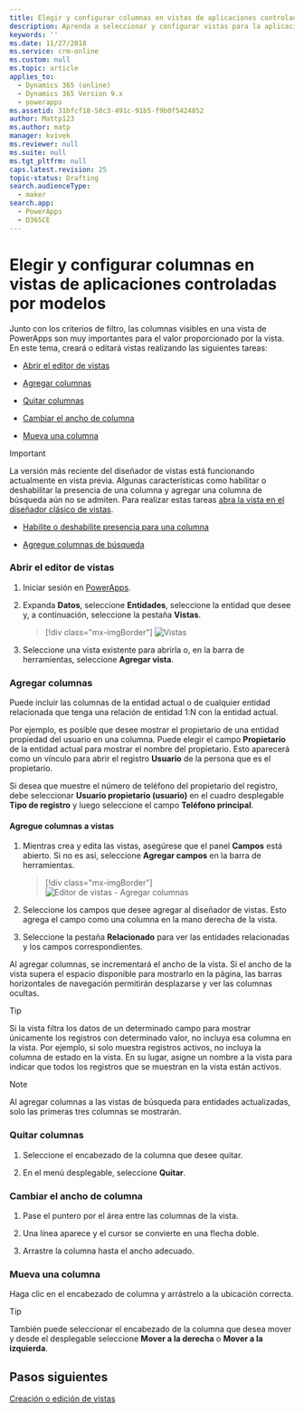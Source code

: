 ```yaml
---
title: Elegir y configurar columnas en vistas de aplicaciones controladas por modelos en PowerApps | MicrosoftDocs
description: Aprenda a seleccionar y configurar vistas para la aplicación
keywords: ''
ms.date: 11/27/2018
ms.service: crm-online
ms.custom: null
ms.topic: article
applies_to:
  - Dynamics 365 (online)
  - Dynamics 365 Version 9.x
  - powerapps
ms.assetid: 31bfcf18-58c3-491c-91b5-f9b0f5424852
author: Mattp123
ms.author: matp
manager: kvivek
ms.reviewer: null
ms.suite: null
ms.tgt_pltfrm: null
caps.latest.revision: 25
topic-status: Drafting
search.audienceType:
  - maker
search.app:
  - PowerApps
  - D365CE
---
```


# <a name="choose-and-configure-columns-in-model-driven-app-views"></a>Elegir y configurar columnas en vistas de aplicaciones controladas por modelos

<a name="BKMK_ChooseAndConfigureColumns"></a>   

 Junto con los criterios de filtro, las columnas visibles en una vista de PowerApps son muy importantes para el valor proporcionado por la vista. En este tema, creará o editará vistas realizando las siguientes tareas:  

-   [Abrir el editor de vistas](choose-and-configure-columns.md#open-the-view-editor)  
   
-   [Agregar columnas](choose-and-configure-columns.md#BKMK_AddColumns)  
  
-   [Quitar columnas](choose-and-configure-columns.md#BKMK_RemoveColumns)  
  
-   [Cambiar el ancho de columna](choose-and-configure-columns.md#BKMK_ChangeColumnWidth)  
  
-   [Mueva una columna](choose-and-configure-columns.md#BKMK_MoveAColumns)  
    
  > [!IMPORTANT]
  > La versión más reciente del diseñador de vistas está funcionando actualmente en vista previa. Algunas características como habilitar o deshabilitar la presencia de una columna y agregar una columna de búsqueda aún no se admiten. Para realizar estas tareas [abra la vista en el diseñador clásico de vistas](/dynamics365/customer-engagement/customize/create-and-edit-views#open-the-classic-view-designer).
  >  -   [Habilite o deshabilite presencia para una columna](/dynamics365/customer-engagement/customize/choose-and-configure-columns#BKMK_EnableOrDisablePresence)  
  >
  >  -   [Agregue columnas de búsqueda](choose-and-configure-columns.md#BKMK_AddFindColumns)  



### <a name="open-the-view-editor"></a>Abrir el editor de vistas

1.  Iniciar sesión en [PowerApps](https://web.powerapps.com/?utm_source=padocs&utm_medium=linkinadoc&utm_campaign=referralsfromdoc).  

2.  Expanda **Datos**, seleccione **Entidades**, seleccione la entidad que desee y, a continuación, seleccione la pestaña **Vistas**. 

    > [!div class="mx-imgBorder"] 
    > ![Vistas](media/available-views.png)

3. Seleccione una vista existente para abrirla o, en la barra de herramientas, seleccione **Agregar vista**. 

<a name="BKMK_AddColumns"></a>   
### <a name="add-columns"></a>Agregar columnas  
 Puede incluir las columnas de la entidad actual o de cualquier entidad relacionada que tenga una relación de entidad 1:N con la entidad actual.  
  
 Por ejemplo, es posible que desee mostrar el propietario de una entidad propiedad del usuario en una columna. Puede elegir el campo **Propietario** de la entidad actual para mostrar el nombre del propietario. Esto aparecerá como un vínculo para abrir el registro **Usuario** de la persona que es el propietario.  
  
 Si desea que muestre el número de teléfono del propietario del registro, debe seleccionar **Usuario propietario (usuario)** en el cuadro desplegable **Tipo de registro** y luego seleccione el campo **Teléfono principal**.  
  
#### <a name="add-columns-to-views"></a>Agregue columnas a vistas  
  
1.  Mientras crea y edita las vistas, asegúrese que el panel **Campos** está abierto. Si no es así, seleccione **Agregar campos** en la barra de herramientas. 

    > [!div class="mx-imgBorder"] 
    > ![Editor de vistas - Agregar columnas](media/fields-drawer-view-designer.png)

2.  Seleccione los campos que desee agregar al diseñador de vistas. Esto agrega el campo como una columna en la mano derecha de la vista.

3.  Seleccione la pestaña **Relacionado** para ver las entidades relacionadas y los campos correspondientes.
  
 Al agregar columnas, se incrementará el ancho de la vista. Si el ancho de la vista supera el espacio disponible para mostrarlo en la página, las barras horizontales de navegación permitirán desplazarse y ver las columnas ocultas.  
  
> [!TIP]
>  Si la vista filtra los datos de un determinado campo para mostrar únicamente los registros con determinado valor, no incluya esa columna en la vista. Por ejemplo, si solo muestra registros activos, no incluya la columna de estado en la vista. En su lugar, asigne un nombre a la vista para indicar que todos los registros que se muestran en la vista están activos.  
  
> [!NOTE]
>  Al agregar columnas a las vistas de búsqueda para entidades actualizadas, solo las primeras tres columnas se mostrarán.  
  
<a name="BKMK_RemoveColumns"></a>   
### <a name="remove-columns"></a>Quitar columnas  
  
1.  Seleccione el encabezado de la columna que desee quitar.  
  
2.  En el menú desplegable, seleccione **Quitar**.  
  
<a name="BKMK_ChangeColumnWidth"></a>   
### <a name="change-column-width"></a>Cambiar el ancho de columna  
  
1.  Pase el puntero por el área entre las columnas de la vista.  
  
2.  Una línea aparece y el cursor se convierte en una flecha doble.  
  
3.  Arrastre la columna hasta el ancho adecuado.  
  
<a name="BKMK_MoveAColumns"></a>   
### <a name="move-a-column"></a>Mueva una columna  
  
Haga clic en el encabezado de columna y arrástrelo a la ubicación correcta.
  
> [!TIP]
>   También puede seleccionar el encabezado de la columna que desea mover y desde el desplegable seleccione **Mover a la derecha** o **Mover a la izquierda**.  
  
## <a name="next-steps"></a>Pasos siguientes
[Creación o edición de vistas](create-edit-views.md)
